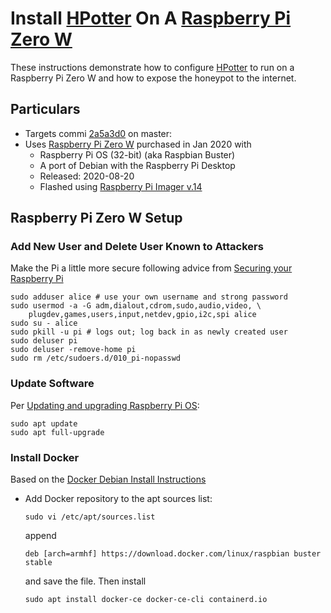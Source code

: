 # Install [HPotter](https://github.com/drsjb80/HPotter) On A [Raspberry Pi Zero W](https://www.raspberrypi.org/products/raspberry-pi-zero-w)

These instructions demonstrate how to configure [HPotter](https://github.com/drsjb80/HPotter) to run on a Raspberry Pi Zero W and how to expose the honeypot to the internet.

## Particulars

- Targets commi [2a5a3d0](https://github.com/drsjb80/HPotter/tree/2a5a3d014c33da3fb024febc46617d08d307fb60) on master: 
- Uses [Raspberry Pi Zero W](https://www.raspberrypi.org/products/raspberry-pi-zero-w) purchased in Jan 2020 with
    - Raspberry Pi OS (32-bit) (aka Raspbian Buster)
    - A port of Debian with the Raspberry Pi Desktop 
    - Released: 2020-08-20
    - Flashed using [Raspberry Pi Imager v.14](https://www.raspberrypi.org/software/)

## Raspberry Pi Zero W Setup

### Add New User and Delete User Known to Attackers

Make the Pi a little more secure following advice from [Securing your Raspberry Pi](https://www.raspberrypi.org/documentation/configuration/security.md)

    sudo adduser alice # use your own username and strong password
    sudo usermod -a -G adm,dialout,cdrom,sudo,audio,video, \
        plugdev,games,users,input,netdev,gpio,i2c,spi alice
    sudo su - alice
    sudo pkill -u pi # logs out; log back in as newly created user
    sudo deluser pi
    sudo deluser -remove-home pi
    sudo rm /etc/sudoers.d/010_pi-nopasswd

### Update Software

Per [Updating and upgrading Raspberry Pi OS](https://www.raspberrypi.org/documentation/raspbian/updating.md):

    sudo apt update
    sudo apt full-upgrade

### Install Docker
Based on the [Docker Debian Install Instructions](https://docs.docker.com/engine/install/debian/)

- Add Docker repository to the apt sources list:

    `sudo vi /etc/apt/sources.list`
    
    append

    `deb [arch=armhf] https://download.docker.com/linux/raspbian buster stable`

    and save the file. Then install

    `sudo apt install docker-ce docker-ce-cli containerd.io`